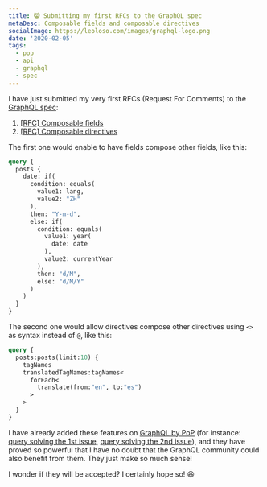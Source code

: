 ```yaml
---
title: 😸 Submitting my first RFCs to the GraphQL spec
metaDesc: Composable fields and composable directives
socialImage: https://leoloso.com/images/graphql-logo.png
date: '2020-02-05'
tags:
  - pop
  - api
  - graphql
  - spec
---
```


I have just submitted my very first RFCs (Request For Comments) to the [GraphQL spec](https://github.com/graphql/graphql-spec):

1. [[RFC] Composable fields](https://github.com/graphql/graphql-spec/issues/682)
2. [[RFC] Composable directives](https://github.com/graphql/graphql-spec/issues/683)

The first one would enable to have fields compose other fields, like this:

```graphql
query {
  posts {
    date: if(
      condition: equals(
        value1: lang,
        value2: "ZH"
      ),
      then: "Y-m-d",
      else: if(
        condition: equals(
          value1: year(
            date: date
          ),
          value2: currentYear
        ),
        then: "d/M",
        else: "d/M/Y"
      )
    )
  }
}
```

The second one would allow directives compose other directives using `<>` as syntax instead of `@`, like this:

```graphql
query {
  posts:posts(limit:10) {
    tagNames
    translatedTagNames:tagNames<
      forEach<
        translate(from:"en", to:"es")
      >
    >
  }
}
```

I have already added these features on [GraphQL by PoP](https://github.com/getpop/graphql) (for instance: [query solving the 1st issue](https://newapi.getpop.org/api/graphql/?format=Y-m-d&query=posts.if(hasComments(),sprintf(%22This%20post%20has%20%s%20comment(s)%20and%20title%20%27%s%27%22,%5BcommentsCount(),title()%5D),sprintf(%22This%20post%20was%20created%20on%20%s%20and%20has%20no%20comments%22,%5Bdate(format:if(not(empty(%24format)),%24format,d/m/Y))%5D))@postDesc), [query solving the 2nd issue](https://newapi.getpop.org/api/graphql/?query=posts(limit:10).tagNames%7CtagNames@translatedTagNames%3CforEach%3Ctranslate(from:%22en%22,%20to:%22es%22)%3E%3E)), and they have proved so powerful that I have no doubt that the GraphQL community could also benefit from them. They just make so much sense! 

I wonder if they will be accepted? I certainly hope so! 😆